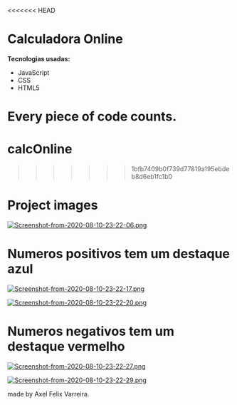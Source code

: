 <<<<<<< HEAD
# Calculadora Online

**Tecnologias usadas:**
  * JavaScript
  * CSS
  * HTML5

**Every piece of code counts.**
=======
# calcOnline

>>>>>>> 1bfb7409b0f739d77819a195ebdeb8d6eb1fc1b0
<h1>
  Project images
</h1>

[![Screenshot-from-2020-08-10-23-22-06.png](https://i.postimg.cc/wvLb0fb3/Screenshot-from-2020-08-10-23-22-06.png)](https://postimg.cc/cg1mJmWN)

<h1>Numeros positivos tem um destaque azul</h1>

[![Screenshot-from-2020-08-10-23-22-17.png](https://i.postimg.cc/C12LsKXw/Screenshot-from-2020-08-10-23-22-17.png)](https://postimg.cc/HcQgpTTN)


[![Screenshot-from-2020-08-10-23-22-20.png](https://i.postimg.cc/SxZsxVdX/Screenshot-from-2020-08-10-23-22-20.png)](https://postimg.cc/w1mHWXSH)

<h1>Numeros negativos tem um destaque vermelho </h1>

[![Screenshot-from-2020-08-10-23-22-27.png](https://i.postimg.cc/65bJ7SsN/Screenshot-from-2020-08-10-23-22-27.png)](https://postimg.cc/jLfkmMd8)

[![Screenshot-from-2020-08-10-23-22-29.png](https://i.postimg.cc/4xjDP9NL/Screenshot-from-2020-08-10-23-22-29.png)](https://postimg.cc/nXYScMmB)

made by Axel Felix Varreira.